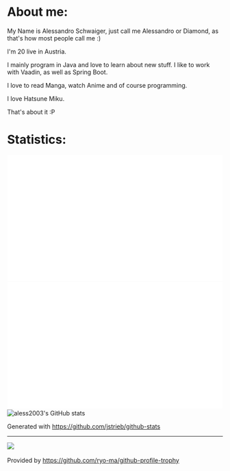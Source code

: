 
# About me:
My Name is Alessandro Schwaiger, just call me Alessandro or Diamond, as that's how most people call me :)

I'm 20 live in Austria.

I mainly program in Java and love to learn about new stuff.
I like to work with Vaadin, as well as Spring Boot.

I love to read Manga, watch Anime and of course programming.

I love Hatsune Miku.

That's about it :P

# Statistics:

![](https://raw.githubusercontent.com/aless2003/aless2003/2855c9e60688568660cd252965bfd17bd4d45add/generated/overview.svg)
![](https://raw.githubusercontent.com/aless2003/aless2003/2855c9e60688568660cd252965bfd17bd4d45add/generated/languages.svg)
![aless2003's GitHub stats](https://github-readme-stats.vercel.app/api?username=aless2003&count_private=true)

Generated with https://github.com/jstrieb/github-stats

---
![](https://github-profile-trophy.vercel.app/?username=aless2003&theme=tokyonight)

Provided by https://github.com/ryo-ma/github-profile-trophy
